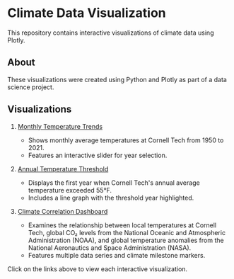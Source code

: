 # Climate Data Visualization

This repository contains interactive visualizations of climate data using Plotly.

## About

These visualizations were created using Python and Plotly as part of a data science project.

## Visualizations

1. [Monthly Temperature Trends](https://github.com/Feifenyx/CS5304-A2-Viz/blob/main/q4_a.html)
   - Shows monthly average temperatures at Cornell Tech from 1950 to 2021.
   - Features an interactive slider for year selection.

2. [Annual Temperature Threshold](https://github.com/Feifenyx/CS5304-A2-Viz/blob/main/q4_b.html)
   - Displays the first year when Cornell Tech's annual average temperature exceeded 55°F.
   - Includes a line graph with the threshold year highlighted.

3. [Climate Correlation Dashboard](https://github.com/Feifenyx/CS5304-A2-Viz/blob/main/q4_c.html)
   - Examines the relationship between local temperatures at Cornell Tech, global CO₂ levels from the National Oceanic and Atmospheric Administration (NOAA), and global temperature anomalies from the National Aeronautics and Space Administration (NASA).
   - Features multiple data series and climate milestone markers.

Click on the links above to view each interactive visualization.

